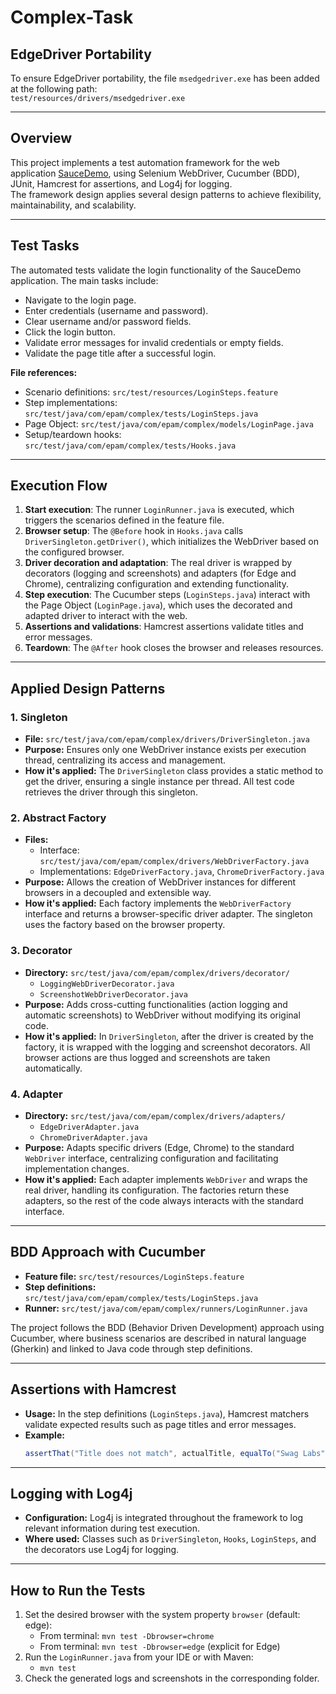 # Complex-Task

## EdgeDriver Portability
To ensure EdgeDriver portability, the file `msedgedriver.exe` has been added at the following path:  
`test/resources/drivers/msedgedriver.exe`

---

## Overview
This project implements a test automation framework for the web application [SauceDemo](https://www.saucedemo.com/), using Selenium WebDriver, Cucumber (BDD), JUnit, Hamcrest for assertions, and Log4j for logging.  
The framework design applies several design patterns to achieve flexibility, maintainability, and scalability.

---

## Test Tasks

The automated tests validate the login functionality of the SauceDemo application. The main tasks include:

- Navigate to the login page.
- Enter credentials (username and password).
- Clear username and/or password fields.
- Click the login button.
- Validate error messages for invalid credentials or empty fields.
- Validate the page title after a successful login.

**File references:**
- Scenario definitions: `src/test/resources/LoginSteps.feature`
- Step implementations: `src/test/java/com/epam/complex/tests/LoginSteps.java`
- Page Object: `src/test/java/com/epam/complex/models/LoginPage.java`
- Setup/teardown hooks: `src/test/java/com/epam/complex/tests/Hooks.java`

---

## Execution Flow

1. **Start execution**: The runner `LoginRunner.java` is executed, which triggers the scenarios defined in the feature file.
2. **Browser setup**: The `@Before` hook in `Hooks.java` calls `DriverSingleton.getDriver()`, which initializes the WebDriver based on the configured browser.
3. **Driver decoration and adaptation**: The real driver is wrapped by decorators (logging and screenshots) and adapters (for Edge and Chrome), centralizing configuration and extending functionality.
4. **Step execution**: The Cucumber steps (`LoginSteps.java`) interact with the Page Object (`LoginPage.java`), which uses the decorated and adapted driver to interact with the web.
5. **Assertions and validations**: Hamcrest assertions validate titles and error messages.
6. **Teardown**: The `@After` hook closes the browser and releases resources.

---

## Applied Design Patterns

### 1. Singleton
- **File:** `src/test/java/com/epam/complex/drivers/DriverSingleton.java`
- **Purpose:** Ensures only one WebDriver instance exists per execution thread, centralizing its access and management.
- **How it's applied:** The `DriverSingleton` class provides a static method to get the driver, ensuring a single instance per thread. All test code retrieves the driver through this singleton.

### 2. Abstract Factory
- **Files:**
    - Interface: `src/test/java/com/epam/complex/drivers/WebDriverFactory.java`
    - Implementations: `EdgeDriverFactory.java`, `ChromeDriverFactory.java`
- **Purpose:** Allows the creation of WebDriver instances for different browsers in a decoupled and extensible way.
- **How it's applied:** Each factory implements the `WebDriverFactory` interface and returns a browser-specific driver adapter. The singleton uses the factory based on the browser property.

### 3. Decorator
- **Directory:** `src/test/java/com/epam/complex/drivers/decorator/`
    - `LoggingWebDriverDecorator.java`
    - `ScreenshotWebDriverDecorator.java`
- **Purpose:** Adds cross-cutting functionalities (action logging and automatic screenshots) to WebDriver without modifying its original code.
- **How it's applied:** In `DriverSingleton`, after the driver is created by the factory, it is wrapped with the logging and screenshot decorators. All browser actions are thus logged and screenshots are taken automatically.

### 4. Adapter
- **Directory:** `src/test/java/com/epam/complex/drivers/adapters/`
    - `EdgeDriverAdapter.java`
    - `ChromeDriverAdapter.java`
- **Purpose:** Adapts specific drivers (Edge, Chrome) to the standard `WebDriver` interface, centralizing configuration and facilitating implementation changes.
- **How it's applied:** Each adapter implements `WebDriver` and wraps the real driver, handling its configuration. The factories return these adapters, so the rest of the code always interacts with the standard interface.

---

## BDD Approach with Cucumber
- **Feature file:** `src/test/resources/LoginSteps.feature`
- **Step definitions:** `src/test/java/com/epam/complex/tests/LoginSteps.java`
- **Runner:** `src/test/java/com/epam/complex/runners/LoginRunner.java`

The project follows the BDD (Behavior Driven Development) approach using Cucumber, where business scenarios are described in natural language (Gherkin) and linked to Java code through step definitions.

---

## Assertions with Hamcrest
- **Usage:** In the step definitions (`LoginSteps.java`), Hamcrest matchers validate expected results such as page titles and error messages.
- **Example:**
  ```java
  assertThat("Title does not match", actualTitle, equalTo("Swag Labs"));
  ```

---

## Logging with Log4j
- **Configuration:** Log4j is integrated throughout the framework to log relevant information during test execution.
- **Where used:** Classes such as `DriverSingleton`, `Hooks`, `LoginSteps`, and the decorators use Log4j for logging.

---

## How to Run the Tests

1. Set the desired browser with the system property `browser` (default: edge):
   - From terminal: `mvn test -Dbrowser=chrome`
   - From terminal: `mvn test -Dbrowser=edge` (explicit for Edge)
2. Run the `LoginRunner.java` from your IDE or with Maven:
   - `mvn test`
3. Check the generated logs and screenshots in the corresponding folder.
